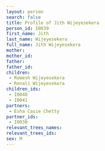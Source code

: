 ```yaml
---
layout: person
search: false
title: Profile of Jith Wijeyesekera
person_id: I0039
first_name: Jith
last_name: Wijeyesekera
full_name: Jith Wijeyesekera
mother: 
mother_id: 
father: 
father_id: 
children:
 - Romesh Wijeyesekera
 - Ronali Wijeyesekera
children_ids:
 - I0040
 - I0041
partners:
 - Esha Casie Chetty
partner_ids:
 - I0030
relevant_trees_names:
relevant_trees_ids:
sex: M
---
```


